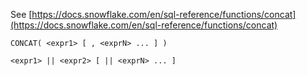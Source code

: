 See [https://docs.snowflake.com/en/sql-reference/functions/concat](https://docs.snowflake.com/en/sql-reference/functions/concat)
```
CONCAT( <expr1> [ , <exprN> ... ] )

<expr1> || <expr2> [ || <exprN> ... ]
```
